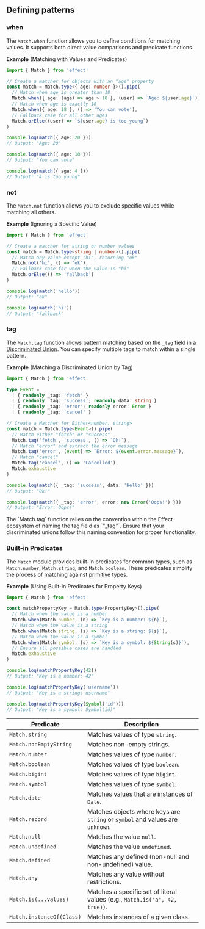 ## Defining patterns

### when

The `Match.when` function allows you to define conditions for matching values. It supports both direct value comparisons and predicate functions.

**Example** (Matching with Values and Predicates)

```ts twoslash
import { Match } from 'effect'

// Create a matcher for objects with an "age" property
const match = Match.type<{ age: number }>().pipe(
  // Match when age is greater than 18
  Match.when({ age: (age) => age > 18 }, (user) => `Age: ${user.age}`),
  // Match when age is exactly 18
  Match.when({ age: 18 }, () => 'You can vote'),
  // Fallback case for all other ages
  Match.orElse((user) => `${user.age} is too young`)
)

console.log(match({ age: 20 }))
// Output: "Age: 20"

console.log(match({ age: 18 }))
// Output: "You can vote"

console.log(match({ age: 4 }))
// Output: "4 is too young"
```

### not

The `Match.not` function allows you to exclude specific values while matching all others.

**Example** (Ignoring a Specific Value)

```ts twoslash
import { Match } from 'effect'

// Create a matcher for string or number values
const match = Match.type<string | number>().pipe(
  // Match any value except "hi", returning "ok"
  Match.not('hi', () => 'ok'),
  // Fallback case for when the value is "hi"
  Match.orElse(() => 'fallback')
)

console.log(match('hello'))
// Output: "ok"

console.log(match('hi'))
// Output: "fallback"
```

### tag

The `Match.tag` function allows pattern matching based on the `_tag` field in a [Discriminated Union](https://www.typescriptlang.org/docs/handbook/typescript-in-5-minutes-func.html#discriminated-unions). You can specify multiple tags to match within a single pattern.

**Example** (Matching a Discriminated Union by Tag)

```ts twoslash
import { Match } from 'effect'

type Event =
  | { readonly _tag: 'fetch' }
  | { readonly _tag: 'success'; readonly data: string }
  | { readonly _tag: 'error'; readonly error: Error }
  | { readonly _tag: 'cancel' }

// Create a Matcher for Either<number, string>
const match = Match.type<Event>().pipe(
  // Match either "fetch" or "success"
  Match.tag('fetch', 'success', () => `Ok!`),
  // Match "error" and extract the error message
  Match.tag('error', (event) => `Error: ${event.error.message}`),
  // Match "cancel"
  Match.tag('cancel', () => 'Cancelled'),
  Match.exhaustive
)

console.log(match({ _tag: 'success', data: 'Hello' }))
// Output: "Ok!"

console.log(match({ _tag: 'error', error: new Error('Oops!') }))
// Output: "Error: Oops!"
```

<Aside type="caution" title="Tag Field Naming Convention">
  The `Match.tag` function relies on the convention within the Effect
  ecosystem of naming the tag field as `"_tag"`. Ensure that your
  discriminated unions follow this naming convention for proper
  functionality.
</Aside>

### Built-in Predicates

The `Match` module provides built-in predicates for common types, such as `Match.number`, `Match.string`, and `Match.boolean`. These predicates simplify the process of matching against primitive types.

**Example** (Using Built-in Predicates for Property Keys)

```ts twoslash
import { Match } from 'effect'

const matchPropertyKey = Match.type<PropertyKey>().pipe(
  // Match when the value is a number
  Match.when(Match.number, (n) => `Key is a number: ${n}`),
  // Match when the value is a string
  Match.when(Match.string, (s) => `Key is a string: ${s}`),
  // Match when the value is a symbol
  Match.when(Match.symbol, (s) => `Key is a symbol: ${String(s)}`),
  // Ensure all possible cases are handled
  Match.exhaustive
)

console.log(matchPropertyKey(42))
// Output: "Key is a number: 42"

console.log(matchPropertyKey('username'))
// Output: "Key is a string: username"

console.log(matchPropertyKey(Symbol('id')))
// Output: "Key is a symbol: Symbol(id)"
```

| Predicate                 | Description                                                                   |
| ------------------------- | ----------------------------------------------------------------------------- |
| `Match.string`            | Matches values of type `string`.                                              |
| `Match.nonEmptyString`    | Matches non-empty strings.                                                    |
| `Match.number`            | Matches values of type `number`.                                              |
| `Match.boolean`           | Matches values of type `boolean`.                                             |
| `Match.bigint`            | Matches values of type `bigint`.                                              |
| `Match.symbol`            | Matches values of type `symbol`.                                              |
| `Match.date`              | Matches values that are instances of `Date`.                                  |
| `Match.record`            | Matches objects where keys are `string` or `symbol` and values are `unknown`. |
| `Match.null`              | Matches the value `null`.                                                     |
| `Match.undefined`         | Matches the value `undefined`.                                                |
| `Match.defined`           | Matches any defined (non-null and non-undefined) value.                       |
| `Match.any`               | Matches any value without restrictions.                                       |
| `Match.is(...values)`     | Matches a specific set of literal values (e.g., `Match.is("a", 42, true)`).   |
| `Match.instanceOf(Class)` | Matches instances of a given class.                                           |
